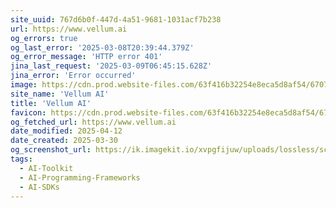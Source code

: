 ```yaml
---
site_uuid: 767d6b0f-447d-4a51-9681-1031acf7b238
url: https://www.vellum.ai
og_errors: true
og_last_error: '2025-03-08T20:39:44.379Z'
og_error_message: 'HTTP error 401'
jina_last_request: '2025-03-09T06:45:15.628Z'
jina_error: 'Error occurred'
image: https://cdn.prod.website-files.com/63f416b32254e8eca5d8af54/6707ee2470a50824ef97102f_home-page-cover.png
site_name: 'Vellum AI'
title: 'Vellum AI'
favicon: https://cdn.prod.website-files.com/63f416b32254e8eca5d8af54/670405978c3b31a77bed0c6f_Favicon.png
og_fetched_url: https://www.vellum.ai
date_modified: 2025-04-12
date_created: 2025-03-30
og_screenshot_url: https://ik.imagekit.io/xvpgfijuw/uploads/lossless/screenshots/20250528_Vellum_og_screenshot.jpeg
tags:
  - AI-Toolkit
  - AI-Programming-Frameworks
  - AI-SDKs
---
```


